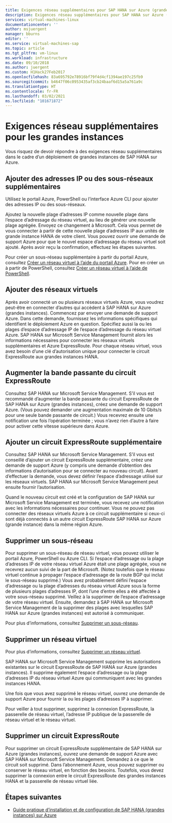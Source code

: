 ```yaml
---
title: Exigences réseau supplémentaires pour SAP HANA sur Azure (grandes instances) | Microsoft Docs
description: Exigences réseau supplémentaires pour SAP HANA sur Azure (grandes instances).
services: virtual-machines-linux
documentationcenter: ''
author: msjuergent
manager: bburns
editor: ''
ms.service: virtual-machines-sap
ms.topic: article
ms.tgt_pltfrm: vm-linux
ms.workload: infrastructure
ms.date: 09/10/2018
ms.author: juergent
ms.custom: H1Hack27Feb2017
ms.openlocfilehash: 83a695792e78916bf79f4d4cf1394ae197c25fb9
ms.sourcegitcommit: b4647f06c0953435af3cb24baaf6d15a5a761a9c
ms.translationtype: HT
ms.contentlocale: fr-FR
ms.lasthandoff: 03/02/2021
ms.locfileid: "101671872"
---
```

# <a name="additional-network-requirements-for-large-instances"></a>Exigences réseau supplémentaires pour les grandes instances

Vous risquez de devoir répondre à des exigences réseau supplémentaires dans le cadre d’un déploiement de grandes instances de SAP HANA sur Azure.

## <a name="add-more-ip-addresses-or-subnets"></a>Ajouter des adresses IP ou des sous-réseaux supplémentaires

Utilisez le portail Azure, PowerShell ou l’interface Azure CLI pour ajouter des adresses IP ou des sous-réseaux.

Ajoutez la nouvelle plage d’adresses IP comme nouvelle plage dans l’espace d’adressage du réseau virtuel, au lieu de générer une nouvelle plage agrégée. Envoyez ce changement à Microsoft. Cela vous permet de vous connecter à partir de cette nouvelle plage d’adresses IP aux unités de grande instance HANA de votre client. Vous pouvez ouvrir une demande de support Azure pour que le nouvel espace d’adressage du réseau virtuel soit ajouté. Après avoir reçu la confirmation, effectuez les étapes suivantes.

Pour créer un sous-réseau supplémentaire à partir du portail Azure, consultez [Créer un réseau virtuel à l’aide du portail Azure](../../../virtual-network/manage-virtual-network.md#create-a-virtual-network). Pour en créer un à partir de PowerShell, consultez [Créer un réseau virtuel à l’aide de PowerShell](../../../virtual-network/manage-virtual-network.md#create-a-virtual-network).

## <a name="add-virtual-networks"></a>Ajouter des réseaux virtuels

Après avoir connecté un ou plusieurs réseaux virtuels Azure, vous voudrez peut-être en connecter d’autres qui accèdent à SAP HANA sur Azure (grandes instances). Commencez par envoyer une demande de support Azure. Dans cette demande, fournissez les informations spécifiques qui identifient le déploiement Azure en question. Spécifiez aussi la ou les plages d’espace d’adressage IP de l’espace d’adressage du réseau virtuel Azure. SAP HANA sur Microsoft Service Management fournit alors les informations nécessaires pour connecter les réseaux virtuels supplémentaires et Azure ExpressRoute. Pour chaque réseau virtuel, vous avez besoin d’une clé d’autorisation unique pour connecter le circuit ExpressRoute aux grandes instances HANA.

## <a name="increase-expressroute-circuit-bandwidth"></a>Augmenter la bande passante du circuit ExpressRoute

Consultez SAP HANA sur Microsoft Service Management. S’il vous est recommandé d’augmenter la bande passante du circuit ExpressRoute de SAP HANA sur Azure (grandes instances), créez une demande de support Azure. (Vous pouvez demander une augmentation maximale de 10 Gbits/s pour une seule bande passante de circuit.) Vous recevrez ensuite une notification une fois l’opération terminée ; vous n’avez rien d’autre à faire pour activer cette vitesse supérieure dans Azure.

## <a name="add-an-additional-expressroute-circuit"></a>Ajouter un circuit ExpressRoute supplémentaire

Consultez SAP HANA sur Microsoft Service Management. S’il vous est conseillé d’ajouter un circuit ExpressRoute supplémentaire, créez une demande de support Azure (y compris une demande d’obtention des informations d’autorisation pour se connecter au nouveau circuit). Avant d’effectuer la demande, vous devez définir l’espace d’adressage utilisé sur les réseaux virtuels. SAP HANA sur Microsoft Service Management peut ensuite fournir l’autorisation.

Quand le nouveau circuit est créé et la configuration de SAP HANA sur Microsoft Service Management est terminée, vous recevez une notification avec les informations nécessaires pour continuer. Vous ne pouvez pas connecter des réseaux virtuels Azure à ce circuit supplémentaire si ceux-ci sont déjà connectés à un autre circuit ExpressRoute SAP HANA sur Azure (grande instance) dans la même région Azure.

## <a name="delete-a-subnet"></a>Supprimer un sous-réseau

Pour supprimer un sous-réseau de réseau virtuel, vous pouvez utiliser le portail Azure, PowerShell ou Azure CLI. Si l’espace d’adressage ou la plage d’adresses IP de votre réseau virtuel Azure était une plage agrégée, vous ne recevrez aucun suivi de la part de Microsoft. (Notez toutefois que le réseau virtuel continue à propager l’espace d’adressage de la route BGP qui inclut le sous-réseau supprimé.) Vous avez probablement défini l’espace d’adressage ou la plage d’adresses du réseau virtuel Azure sous la forme de plusieurs plages d’adresses IP, dont l’une d’entre elles a été affectée à votre sous-réseau supprimé. Veillez à la supprimer de l’espace d’adressage de votre réseau virtuel. Ensuite, demandez à SAP HANA sur Microsoft Service Management de la supprimer des plages avec lesquelles SAP HANA sur Azure (grandes instances) est autorisé à communiquer.

Pour plus d’informations, consultez [Supprimer un sous-réseau](../../../virtual-network/virtual-network-manage-subnet.md#delete-a-subnet).

## <a name="delete-a-virtual-network"></a>Supprimer un réseau virtuel

Pour plus d’informations, consultez [Supprimer un réseau virtuel](../../../virtual-network/manage-virtual-network.md#delete-a-virtual-network).

SAP HANA sur Microsoft Service Management supprime les autorisations existantes sur le circuit ExpressRoute de SAP HANA sur Azure (grandes instances). Il supprime également l’espace d’adressage ou la plage d’adresses IP du réseau virtuel Azure qui communiquent avec les grandes instances HANA.

Une fois que vous avez supprimé le réseau virtuel, ouvrez une demande de support Azure pour fournir la ou les plages d’adresses IP à supprimer.

Pour veiller à tout supprimer, supprimez la connexion ExpressRoute, la passerelle de réseau virtuel, l’adresse IP publique de la passerelle de réseau virtuel et le réseau virtuel.

## <a name="delete-an-expressroute-circuit"></a>Supprimer un circuit ExpressRoute

Pour supprimer un circuit ExpressRoute supplémentaire de SAP HANA sur Azure (grandes instances), ouvrez une demande de support Azure avec SAP HANA sur Microsoft Service Management. Demandez à ce que le circuit soit supprimé. Dans l’abonnement Azure, vous pouvez supprimer ou conserver le réseau virtuel, en fonction des besoins. Toutefois, vous devez supprimer la connexion entre le circuit ExpressRoute des grandes instances HANA et la passerelle de réseau virtuel liée.

## <a name="next-steps"></a>Étapes suivantes

- [Guide pratique d’installation et de configuration de SAP HANA (grandes instances) sur Azure](hana-installation.md)
